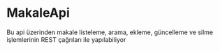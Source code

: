# MakaleApi
Bu api üzerinden makale listeleme, arama, ekleme, güncelleme ve silme işlemlerinin REST çağrıları ile yapılabiliyor
